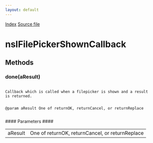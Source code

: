 ```yaml
---
layout: default
---
```

<div id='links'><a href="../index.html">Index</a>
<a href="http://dxr.mozilla.org/mozilla-central/source/widget/nsIFilePicker.idl">Source file</a>
</div>

# nsIFilePickerShownCallback #

## Methods ##

### done(aResult) ###
<code>  
Callback which is called when a filepicker is shown and a result  
is returned.  
  
@param aResult One of returnOK, returnCancel, or returnReplace  
  
</code>
#### Parameters ####

<table>

<tr>
<td>aResult</td>
<td>One of returnOK, returnCancel, or returnReplace  
</td>
</tr>

</table>
